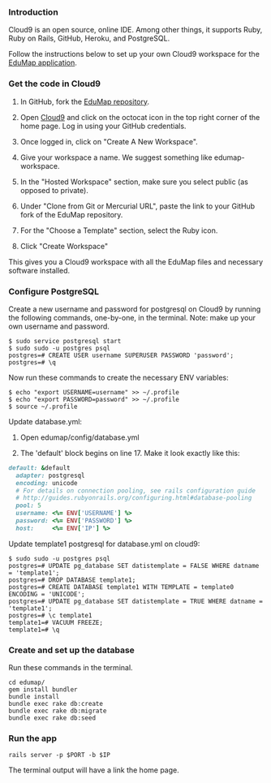### Introduction

Cloud9 is an open source, online IDE. Among other things, it supports Ruby, Ruby on Rails, 
GitHub, Heroku, and PostgreSQL. 

Follow the instructions below to set up your own Cloud9 workspace for the [EduMap application](https://edumap2.herokuapp.com). 

### Get the code in Cloud9

1. In GitHub, fork the [EduMap repository](https://github.com/andyras/edumap).

2. Open [Cloud9](https://c9.io) and click on the octocat icon in the top right corner of the home page. Log in using your GitHub credentials.  

3. Once logged in, click on "Create A New Workspace". 

4. Give your workspace a name. We suggest something like edumap-workspace. 

5. In the "Hosted Workspace" section, make sure you select public (as opposed to private).

6. Under "Clone from Git or Mercurial URL", paste the link to your GitHub fork of the EduMap repository.

7. For the "Choose a Template" section, select the Ruby icon. 

8. Click "Create Workspace"

This gives you a Cloud9 workspace with all the EduMap files and necessary software installed. 

### Configure PostgreSQL

Create a new username and password for postgresql on Cloud9 by running the following commands, 
one-by-one, in the terminal. Note: make up your own username and password.

```
$ sudo service postgresql start
$ sudo sudo -u postgres psql
postgres=# CREATE USER username SUPERUSER PASSWORD 'password';
postgres=# \q
```
Now run these commands to create the necessary ENV variables:

```
$ echo "export USERNAME=username" >> ~/.profile
$ echo "export PASSWORD=password" >> ~/.profile
$ source ~/.profile
```

Update database.yml: 

1. Open edumap/config/database.yml

2. The 'default' block begins on line 17. Make it look exactly like this:

```ruby
default: &default
  adapter: postgresql
  encoding: unicode
  # For details on connection pooling, see rails configuration guide
  # http://guides.rubyonrails.org/configuring.html#database-pooling
  pool: 5
  username: <%= ENV['USERNAME'] %>
  password: <%= ENV['PASSWORD'] %>
  host:     <%= ENV['IP'] %>
```

Update template1 postgresql for database.yml on cloud9:

```
$ sudo sudo -u postgres psql
postgres=# UPDATE pg_database SET datistemplate = FALSE WHERE datname = 'template1';
postgres=# DROP DATABASE template1;
postgres=# CREATE DATABASE template1 WITH TEMPLATE = template0 ENCODING = 'UNICODE';
postgres=# UPDATE pg_database SET datistemplate = TRUE WHERE datname = 'template1';
postgres=# \c template1
template1=# VACUUM FREEZE;
template1=# \q
```

### Create and set up the database

Run these commands in the terminal.

```
cd edumap/
gem install bundler
bundle install
bundle exec rake db:create
bundle exec rake db:migrate
bundle exec rake db:seed
```

### Run the app 

```
rails server -p $PORT -b $IP
```

The terminal output will have a link the home page. 



